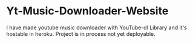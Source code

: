 # Yt-Music-Downloader-Website
I have made youtube music downloader with YouTube-dl Library and it's hostable in heroku. Project is in process not yet deployable.
